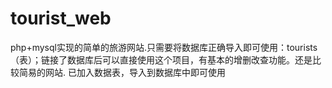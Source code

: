 # tourist_web
php+mysql实现的简单的旅游网站.只需要将数据库正确导入即可使用：tourists（表）；链接了数据库后可以直接使用这个项目，有基本的增删改查功能。还是比较简易的网站.
已加入数据表，导入到数据库中即可使用
